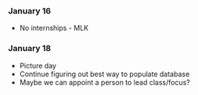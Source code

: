 ### January 16 ###
* No internships - MLK

### January 18 ### 
* Picture day
* Continue figuring out best way to populate database
* Maybe we can appoint a person to lead class/focus? 
